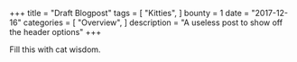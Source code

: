 +++
title = "Draft Blogpost"
tags = [
    "Kitties",
]
bounty = 1
date = "2017-12-16"
categories = [
    "Overview",
]
description = "A useless post to show off the header options"
+++

Fill this with cat wisdom.
